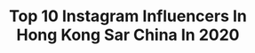 ---
title: Top 10 Instagram Influencers In Hong Kong Sar China In 2020
description: >-
  Find top Instagram influencers in Hong Kong Sar China in 2020. Most popular hashtags: #ootd #hkig #hongkong #model.
platform: Instagram
profiles:
  - username: "zureeal"
    fullname: >-
      Zureeal // 雪花
    location: "Hong Kong SAR China"
    followers: 121478
    engagement: 1496
    commentsToLikes: 0.009481
    id: ck15qxif654od0i190ixdq041
    verified: false
    hashtags: "#memes, #pastel, #justmonika, #demon"
  - username: "samishome"
    fullname: >-
      Sam is Home | Content Creator
    location: "Hong Kong SAR China"
    followers: 121955
    engagement: 314
    commentsToLikes: 0.023798
    id: ck0tv3c6o9r0z0i19sq4hr7zd
    verified: false
    hashtags: "#samishomekong, #samishomecafes, #covid19, #flattenthecurve"
  - username: "the.reynolds.family"
    fullname: >-
      Gladys Lo-Reynolds 🌸 盧天嵐
    location: "Hong Kong SAR China"
    followers: 12094
    engagement: 746
    commentsToLikes: 0.031344
    id: ck13bo4o0wcks0i19zlq8qsir
    verified: false
    hashtags: "#marriage, #culturetrip, #pregnant, #babyshower"
  - username: "heidilau0905"
    fullname: >-
      ♥ 劉海琦 Heidi Lau
    location: "Hong Kong SAR China"
    followers: 18942
    engagement: 299
    commentsToLikes: 0.048707
    id: ck0uawzpudbv10i19vr8el6q5
    verified: false
    hashtags: "#mood, #hkjc, #jk, #playstation"
  - username: "jessica.hoyee"
    fullname: >-
      ☘️陳顥怡 Jessica Chan
    location: "Hong Kong SAR China"
    followers: 14991
    engagement: 468
    commentsToLikes: 0.041425
    id: ck0vy8jj12qw60i19ppqb1c1z
    verified: false
    hashtags: "#swarovskihk, #madeinfrance, #sparkdelight, #bestcrewpr"
  - username: "deniskwok193"
    fullname: >-
      郭嘉駿 Denis Kwok 193
    location: "Hong Kong SAR China"
    followers: 34611
    engagement: 549
    commentsToLikes: 0.012142
    id: ck13a6mexovgg0i19g94o6t01
    verified: false
    hashtags: "#gosharubchinskiy, #supremenewyork, #undercoverism, #jaghk"
  - username: "jaime_ctw"
    fullname: >-
      jaimectw 😶 張天穎
    location: "Hong Kong SAR China"
    followers: 25295
    engagement: 701
    commentsToLikes: 0.007767
    id: ck0w6x50waojr0i197un96r7p
    verified: false
    hashtags: "#dearjanemvcasting, #psycho, #idontcare, #lunamkt"
  - username: "jumbotsang"
    fullname: >-
      jumbo tsang曾淑雅
    location: "Hong Kong SAR China"
    followers: 446903
    engagement: 361
    commentsToLikes: 0.008231
    id: ck15tz0y3klsp0i19vdjuwbmx
    verified: false
    hashtags: "#stayhome, #rhinorock, #practicemakesperfect, #metwork"
  - username: "giiovo"
    fullname: >-
      🤸🏼‍♂️
    location: "Hong Kong SAR China"
    followers: 17181
    engagement: 771
    commentsToLikes: 0.010308
    id: ck0vwn8obumx50i19lh1smjb0
    verified: false
    hashtags: "#kpopdancecover, #aoahk, #kpopcover, #gidle"
  - username: "wawaclarawong"
    fullname: >-
      Be a Stronger Clara🌻
    location: "Hong Kong SAR China"
    followers: 19393
    engagement: 438
    commentsToLikes: 0.017384
    id: ck14jb4a9jg370i19k300mpm4
    verified: false
    hashtags: "#peakweek, #thowbackthursday, #staypositive, #humpday"
---